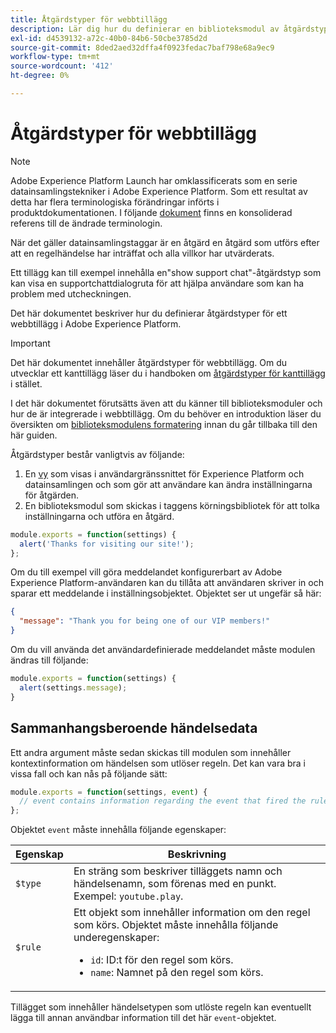 ```yaml
---
title: Åtgärdstyper för webbtillägg
description: Lär dig hur du definierar en biblioteksmodul av åtgärdstyp för ett taggtillägg i en webbegenskap.
exl-id: d4539132-a72c-40b0-84b6-50cbe3785d2d
source-git-commit: 8ded2aed32dffa4f0923fedac7baf798e68a9ec9
workflow-type: tm+mt
source-wordcount: '412'
ht-degree: 0%

---
```


# Åtgärdstyper för webbtillägg

>[!NOTE]
>
>Adobe Experience Platform Launch har omklassificerats som en serie datainsamlingstekniker i Adobe Experience Platform. Som ett resultat av detta har flera terminologiska förändringar införts i produktdokumentationen. I följande [dokument](../../term-updates.md) finns en konsoliderad referens till de ändrade terminologin.

När det gäller datainsamlingstaggar är en åtgärd en åtgärd som utförs efter att en regelhändelse har inträffat och alla villkor har utvärderats.

Ett tillägg kan till exempel innehålla en&quot;show support chat&quot;-åtgärdstyp som kan visa en supportchattdialogruta för att hjälpa användare som kan ha problem med utcheckningen.

Det här dokumentet beskriver hur du definierar åtgärdstyper för ett webbtillägg i Adobe Experience Platform.

>[!IMPORTANT]
>
>Det här dokumentet innehåller åtgärdstyper för webbtillägg. Om du utvecklar ett kanttillägg läser du i handboken om [åtgärdstyper för kanttillägg](../edge/action-types.md) i stället.
>
>I det här dokumentet förutsätts även att du känner till biblioteksmoduler och hur de är integrerade i webbtillägg. Om du behöver en introduktion läser du översikten om [biblioteksmodulens formatering](./format.md) innan du går tillbaka till den här guiden.

Åtgärdstyper består vanligtvis av följande:

1. En [vy](./views.md) som visas i användargränssnittet för Experience Platform och datainsamlingen och som gör att användare kan ändra inställningarna för åtgärden.
2. En biblioteksmodul som skickas i taggens körningsbibliotek för att tolka inställningarna och utföra en åtgärd.

```js
module.exports = function(settings) {
  alert('Thanks for visiting our site!');
};
```

Om du till exempel vill göra meddelandet konfigurerbart av Adobe Experience Platform-användaren kan du tillåta att användaren skriver in och sparar ett meddelande i inställningsobjektet. Objektet ser ut ungefär så här:

```json
{
  "message": "Thank you for being one of our VIP members!"
}
```

Om du vill använda det användardefinierade meddelandet måste modulen ändras till följande:

```js
module.exports = function(settings) {
  alert(settings.message);
}
```

## Sammanhangsberoende händelsedata

Ett andra argument måste sedan skickas till modulen som innehåller kontextinformation om händelsen som utlöser regeln. Det kan vara bra i vissa fall och kan nås på följande sätt:

```js
module.exports = function(settings, event) {
  // event contains information regarding the event that fired the rule
};
```

Objektet `event` måste innehålla följande egenskaper:

| Egenskap | Beskrivning |
| --- | --- |
| `$type` | En sträng som beskriver tilläggets namn och händelsenamn, som förenas med en punkt. Exempel: `youtube.play`. |
| `$rule` | Ett objekt som innehåller information om den regel som körs. Objektet måste innehålla följande underegenskaper:<ul><li>`id`: ID:t för den regel som körs.</li><li>`name`: Namnet på den regel som körs.</li></ul> |

Tillägget som innehåller händelsetypen som utlöste regeln kan eventuellt lägga till annan användbar information till det här `event`-objektet.
